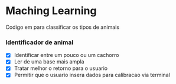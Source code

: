 # Maching Learning
Codigo em para classificar os tipos de animais

### Identificador de animal

- [x] Identificar entre um pouco ou um cachorro
- [x] Ler de uma base mais ampla
- [x] Tratar melhor o retorno para o usuario
- [x] Permitir que o usuario insera dados para calibracao via terminal
